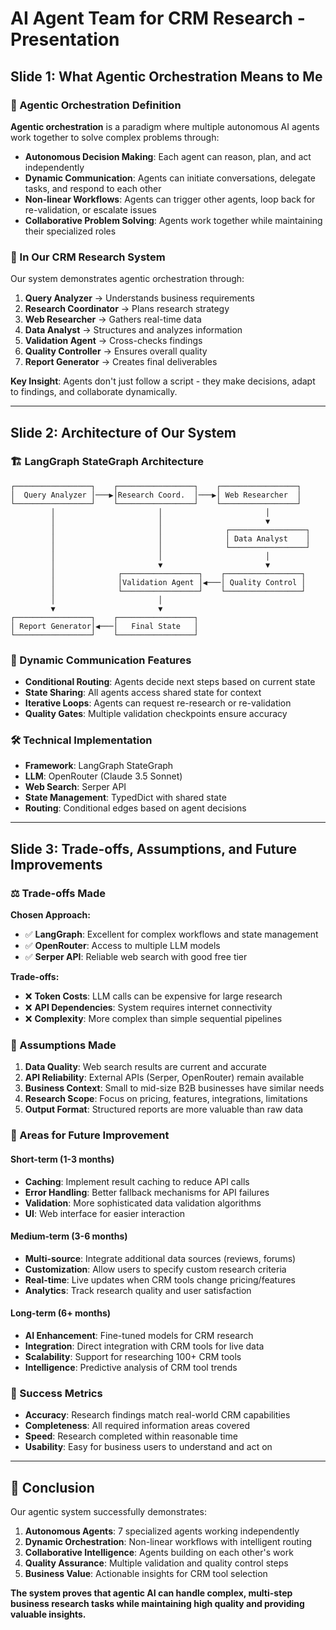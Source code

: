 # AI Agent Team for CRM Research - Presentation

## Slide 1: What Agentic Orchestration Means to Me

### 🤖 Agentic Orchestration Definition

**Agentic orchestration** is a paradigm where multiple autonomous AI agents work together to solve complex problems through:

- **Autonomous Decision Making**: Each agent can reason, plan, and act independently
- **Dynamic Communication**: Agents can initiate conversations, delegate tasks, and respond to each other
- **Non-linear Workflows**: Agents can trigger other agents, loop back for re-validation, or escalate issues
- **Collaborative Problem Solving**: Agents work together while maintaining their specialized roles

### 🎯 In Our CRM Research System

Our system demonstrates agentic orchestration through:

1. **Query Analyzer** → Understands business requirements
2. **Research Coordinator** → Plans research strategy
3. **Web Researcher** → Gathers real-time data
4. **Data Analyst** → Structures and analyzes information
5. **Validation Agent** → Cross-checks findings
6. **Quality Controller** → Ensures overall quality
7. **Report Generator** → Creates final deliverables

**Key Insight**: Agents don't just follow a script - they make decisions, adapt to findings, and collaborate dynamically.

---

## Slide 2: Architecture of Our System

### 🏗️ LangGraph StateGraph Architecture

```
┌─────────────────┐    ┌─────────────────┐    ┌─────────────────┐
│  Query Analyzer │───▶│Research Coord.  │───▶│ Web Researcher  │
└─────────────────┘    └─────────────────┘    └─────────────────┘
         │                       │                       │
         │                       │                       ▼
         │                       │              ┌─────────────────┐
         │                       │              │ Data Analyst    │
         │                       │              └─────────────────┘
         │                       │                       │
         │                       ▼                       ▼
         │              ┌─────────────────┐    ┌─────────────────┐
         │              │Validation Agent │◀───│ Quality Control │
         │              └─────────────────┘    └─────────────────┘
         │                       │
         ▼                       ▼
┌─────────────────┐    ┌─────────────────┐
│ Report Generator│◀───│   Final State   │
└─────────────────┘    └─────────────────┘
```

### 🔄 Dynamic Communication Features

- **Conditional Routing**: Agents decide next steps based on current state
- **State Sharing**: All agents access shared state for context
- **Iterative Loops**: Agents can request re-research or re-validation
- **Quality Gates**: Multiple validation checkpoints ensure accuracy

### 🛠️ Technical Implementation

- **Framework**: LangGraph StateGraph
- **LLM**: OpenRouter (Claude 3.5 Sonnet)
- **Web Search**: Serper API
- **State Management**: TypedDict with shared state
- **Routing**: Conditional edges based on agent decisions

---

## Slide 3: Trade-offs, Assumptions, and Future Improvements

### ⚖️ Trade-offs Made

**Chosen Approach:**
- ✅ **LangGraph**: Excellent for complex workflows and state management
- ✅ **OpenRouter**: Access to multiple LLM models
- ✅ **Serper API**: Reliable web search with good free tier

**Trade-offs:**
- ❌ **Token Costs**: LLM calls can be expensive for large research
- ❌ **API Dependencies**: System requires internet connectivity
- ❌ **Complexity**: More complex than simple sequential pipelines

### 🎯 Assumptions Made

1. **Data Quality**: Web search results are current and accurate
2. **API Reliability**: External APIs (Serper, OpenRouter) remain available
3. **Business Context**: Small to mid-size B2B businesses have similar needs
4. **Research Scope**: Focus on pricing, features, integrations, limitations
5. **Output Format**: Structured reports are more valuable than raw data

### 🚀 Areas for Future Improvement

#### Short-term (1-3 months)
- **Caching**: Implement result caching to reduce API calls
- **Error Handling**: Better fallback mechanisms for API failures
- **Validation**: More sophisticated data validation algorithms
- **UI**: Web interface for easier interaction

#### Medium-term (3-6 months)
- **Multi-source**: Integrate additional data sources (reviews, forums)
- **Customization**: Allow users to specify custom research criteria
- **Real-time**: Live updates when CRM tools change pricing/features
- **Analytics**: Track research quality and user satisfaction

#### Long-term (6+ months)
- **AI Enhancement**: Fine-tuned models for CRM research
- **Integration**: Direct integration with CRM tools for live data
- **Scalability**: Support for researching 100+ CRM tools
- **Intelligence**: Predictive analysis of CRM tool trends

### 🎯 Success Metrics

- **Accuracy**: Research findings match real-world CRM capabilities
- **Completeness**: All required information areas covered
- **Speed**: Research completed within reasonable time
- **Usability**: Easy for business users to understand and act on

---

## 🎉 Conclusion

Our agentic system successfully demonstrates:

1. **Autonomous Agents**: 7 specialized agents working independently
2. **Dynamic Orchestration**: Non-linear workflows with intelligent routing
3. **Collaborative Intelligence**: Agents building on each other's work
4. **Quality Assurance**: Multiple validation and quality control steps
5. **Business Value**: Actionable insights for CRM tool selection

**The system proves that agentic AI can handle complex, multi-step business research tasks while maintaining high quality and providing valuable insights.**
